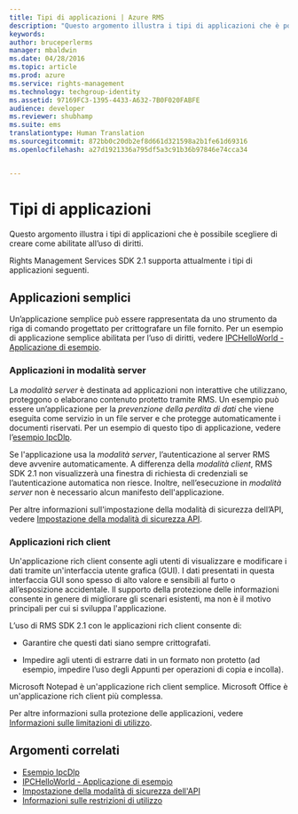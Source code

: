 ```yaml
---
title: Tipi di applicazioni | Azure RMS
description: "Questo argomento illustra i tipi di applicazioni che è possibile scegliere di creare come abilitate all’uso di diritti."
keywords: 
author: bruceperlerms
manager: mbaldwin
ms.date: 04/28/2016
ms.topic: article
ms.prod: azure
ms.service: rights-management
ms.technology: techgroup-identity
ms.assetid: 97169FC3-1395-4433-A632-7B0F020FABFE
audience: developer
ms.reviewer: shubhamp
ms.suite: ems
translationtype: Human Translation
ms.sourcegitcommit: 872bb0c20db2ef8d661d321598a2b1fe61d69316
ms.openlocfilehash: a27d1921336a795df5a3c91b36b97846e74cca34


---
```


# Tipi di applicazioni


Questo argomento illustra i tipi di applicazioni che è possibile scegliere di creare come abilitate all’uso di diritti.

Rights Management Services SDK 2.1 supporta attualmente i tipi di applicazioni seguenti.

## Applicazioni semplici

Un’applicazione semplice può essere rappresentata da uno strumento da riga di comando progettato per crittografare un file fornito. Per un esempio di applicazione semplice abilitata per l’uso di diritti, vedere [IPCHelloWorld - Applicazione di esempio](how-to-build-your-first-application.md).

### Applicazioni in modalità server

La *modalità server* è destinata ad applicazioni non interattive che utilizzano, proteggono o elaborano contenuto protetto tramite RMS. Un esempio può essere un’applicazione per la *prevenzione della perdita di dati* che viene eseguita come servizio in un file server e che protegge automaticamente i documenti riservati. Per un esempio di questo tipo di applicazione, vedere l’[esempio IpcDlp](https://Code.MSDN.Microsoft.Com/IpcDlp-Sample-Application-d30bb99d).

Se l'applicazione usa la *modalità server*, l’autenticazione al server RMS deve avvenire automaticamente. A differenza della *modalità client*, RMS SDK 2.1 non visualizzerà una finestra di richiesta di credenziali se l’autenticazione automatica non riesce. Inoltre, nell’esecuzione in *modalità server* non è necessario alcun manifesto dell'applicazione.

Per altre informazioni sull'impostazione della modalità di sicurezza dell’API, vedere [Impostazione della modalità di sicurezza API](setting-the-api-security-mode-api-mode.md).

### Applicazioni rich client

Un'applicazione rich client consente agli utenti di visualizzare e modificare i dati tramite un'interfaccia utente grafica (GUI). I dati presentati in questa interfaccia GUI sono spesso di alto valore e sensibili al furto o all’esposizione accidentale. Il supporto della protezione delle informazioni consente in genere di migliorare gli scenari esistenti, ma non è il motivo principali per cui si sviluppa l'applicazione.

L’uso di RMS SDK 2.1 con le applicazioni rich client consente di:

-   Garantire che questi dati siano sempre crittografati.

-   Impedire agli utenti di estrarre dati in un formato non protetto (ad esempio, impedire l’uso degli Appunti per operazioni di copia e incolla).

Microsoft Notepad è un'applicazione rich client semplice. Microsoft Office è un'applicazione rich client più complessa.

Per altre informazioni sulla protezione delle applicazioni, vedere [Informazioni sulle limitazioni di utilizzo](understanding-usage-restrictions.md).

## Argomenti correlati

* [Esempio IpcDlp](https://Code.MSDN.Microsoft.Com/IpcDlp-Sample-Application-d30bb99d)
* [IPCHelloWorld - Applicazione di esempio](how-to-build-your-first-application.md)
* [Impostazione della modalità di sicurezza dell'API](setting-the-api-security-mode-api-mode.md)
* [Informazioni sulle restrizioni di utilizzo](understanding-usage-restrictions.md)



<!--HONumber=Jul16_HO3-->


